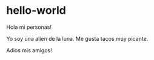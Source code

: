 # hello-world

Hola mi personas!

Yo soy una alien de la luna. Me gusta tacos muy picante. 

Adios mis amigos!
